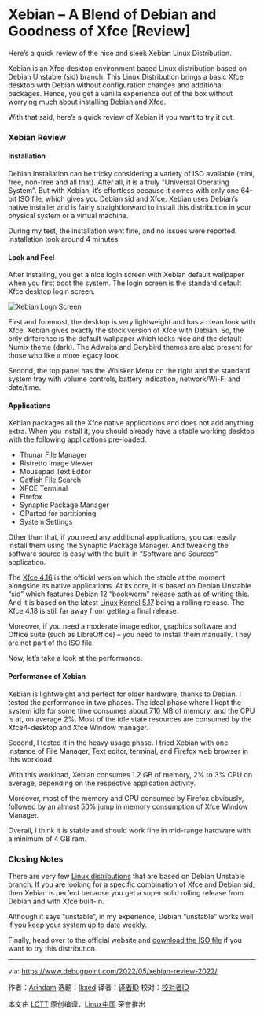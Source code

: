 [#]: subject: "Xebian – A Blend of Debian and Goodness of Xfce [Review]"
[#]: via: "https://www.debugpoint.com/2022/05/xebian-review-2022/"
[#]: author: "Arindam https://www.debugpoint.com/author/admin1/"
[#]: collector: "lkxed"
[#]: translator: "geekpi"
[#]: reviewer: " "
[#]: publisher: " "
[#]: url: " "

Xebian – A Blend of Debian and Goodness of Xfce [Review]
======
Here’s a quick review of the nice and sleek Xebian Linux Distribution.

Xebian is an Xfce desktop environment based Linux distribution based on Debian Unstable (sid) branch. This Linux Distribution brings a basic Xfce desktop with Debian without configuration changes and additional packages. Hence, you get a vanilla experience out of the box without worrying much about installing Debian and Xfce.

With that said, here’s a quick review of Xebian if you want to try it out.

### Xebian Review

#### Installation

Debian Installation can be tricky considering a variety of ISO available (mini, free, non-free and all that). After all, it is a truly “Universal Operating System”. But with Xebian, it’s effortless because it comes with only one 64-bit ISO file, which gives you Debian sid and Xfce. Xebian uses Debian’s native installer and is fairly straightforward to install this distribution in your physical system or a virtual machine.

During my test, the installation went fine, and no issues were reported. Installation took around 4 minutes.

#### Look and Feel

After installing, you get a nice login screen with Xebian default wallpaper when you first boot the system. The login screen is the standard default Xfce desktop login screen.

![Xebian Logn Screen][1]

First and foremost, the desktop is very lightweight and has a clean look with Xfce. Xebian gives exactly the stock version of Xfce with Debian. So, the only difference is the default wallpaper which looks nice and the default Numix theme (dark). The Adwaita and Gerybird themes are also present for those who like a more legacy look.

Second, the top panel has the Whisker Menu on the right and the standard system tray with volume controls, battery indication, network/Wi-Fi and date/time.

#### Applications

Xebian packages all the Xfce native applications and does not add anything extra. When you install it, you should already have a stable working desktop with the following applications pre-loaded.

* Thunar File Manager
* Ristretto Image Viewer
* Mousepad Text Editor
* Catfish File Search
* XFCE Terminal
* Firefox
* Synaptic Package Manager
* GParted for partitioning
* System Settings

Other than that, if you need any additional applications, you can easily install them using the Synaptic Package Manager. And tweaking the software source is easy with the built-in “Software and Sources” application.

The [Xfce 4.16][2] is the official version which the stable at the moment alongside its native applications. At its core, it is based on Debian Unstable “sid” which features Debian 12 “bookworm” release path as of writing this. And it is based on the latest [Linux Kernel 5.17][3] being a rolling release. The Xfce 4.18 is still far away from getting a final release.

Moreover, if you need a moderate image editor, graphics software and Office suite (such as LibreOffice) – you need to install them manually. They are not part of the ISO file.

Now, let’s take a look at the performance.

#### Performance of Xebian

Xebian is lightweight and perfect for older hardware, thanks to Debian. I tested the performance in two phases. The ideal phase where I kept the system idle for some time consumes about 710 MB of memory, and the CPU is at, on average 2%. Most of the idle state resources are consumed by the Xfce4-desktop and Xfce Window manager.

Second, I tested it in the heavy usage phase. I tried Xebian with one instance of File Manager, Text editor, terminal, and Firefox web browser in this workload.

With this workload, Xebian consumes 1.2 GB of memory, 2% to 3% CPU on average, depending on the respective application activity.

Moreover, most of the memory and CPU consumed by Firefox obviously, followed by an almost 50% jump in memory consumption of Xfce Window Manager.

Overall, I think it is stable and should work fine in mid-range hardware with a minimum of 4 GB ram.

### Closing Notes

There are very few [Linux distributions][4] that are based on Debian Unstable branch. If you are looking for a specific combination of Xfce and Debian sid, then Xebian is perfect because you get a super solid rolling release from Debian and with Xfce built-in.

Although it says “unstable”, in my experience, Debian “unstable” works well if you keep your system up to date weekly.

Finally, head over to the official website and [download the ISO file][5] if you want to try this distribution.

--------------------------------------------------------------------------------

via: https://www.debugpoint.com/2022/05/xebian-review-2022/

作者：[Arindam][a]
选题：[lkxed][b]
译者：[译者ID](https://github.com/译者ID)
校对：[校对者ID](https://github.com/校对者ID)

本文由 [LCTT](https://github.com/LCTT/TranslateProject) 原创编译，[Linux中国](https://linux.cn/) 荣誉推出

[a]: https://www.debugpoint.com/author/admin1/
[b]: https://github.com/lkxed
[1]: https://www.debugpoint.com/wp-content/uploads/2022/05/Xebian-Logn-Screen-1024x578.jpg
[2]: https://www.debugpoint.com/2021/02/xfce-4-16-review/
[3]: https://www.debugpoint.com/2022/03/linux-kernel-5-17/
[4]: https://www.debugpoint.com/category/distributions
[5]: https://xebian.org/download/
